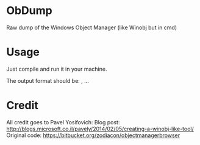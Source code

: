 # ObDump
Raw dump of the Windows Object Manager (like Winobj but in cmd)

# Usage
Just compile and run it in your machine.

The output format should be:
	<object path>,<object type>
	...

# Credit
All credit goes to Pavel Yosifovich:
Blog post: http://blogs.microsoft.co.il/pavely/2014/02/05/creating-a-winobj-like-tool/
Original code: https://bitbucket.org/zodiacon/objectmanagerbrowser
